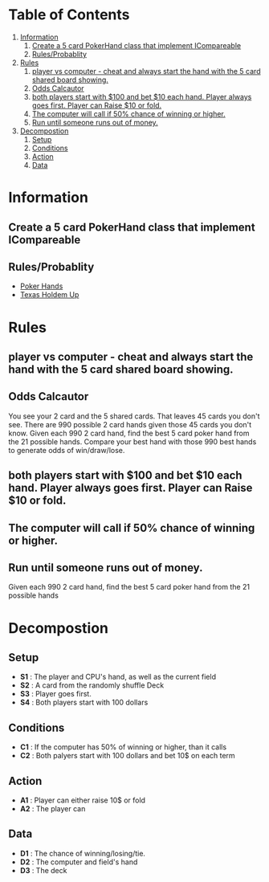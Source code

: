
# Table of Contents

1.  [Information](#org1269354)
    1.  [Create a 5 card PokerHand class that implement ICompareable<PokerHand>](#org8341551)
    2.  [Rules/Probablity](#org76d6a57)
2.  [Rules](#org742f1b3)
    1.  [player vs computer - cheat and always start the hand with the 5 card shared board showing.](#org193598b)
    2.  [Odds Calcautor](#orgf4022c8)
    3.  [both players start with $100 and bet $10 each hand. Player always goes first.  Player can Raise $10 or fold.](#orgb12b5d8)
    4.  [The computer will call if 50% chance of winning or higher.](#org98e6567)
    5.  [Run until someone runs out of money.](#org50de76f)
3.  [Decompostion](#orga277bde)
    1.  [Setup](#org26d1888)
    2.  [Conditions](#orgf99fed9)
    3.  [Action](#orgb17d265)
    4.  [Data](#org7d4e0ea)



# Information



## Create a 5 card PokerHand class that implement ICompareable<PokerHand>



## Rules/Probablity

-   [Poker Hands](https://en.wikipedia.org/wiki/List_of_poker_hands)
-   [Texas Holdem Up](https://en.wikipedia.org/wiki/Texas_hold_%27em)



# Rules



## player vs computer - cheat and always start the hand with the 5 card shared board showing.



## Odds Calcautor

You see your 2 card and the 5 shared cards.  That leaves 45 cards you don't see.  There are 990 possible 2 card hands given those 45 cards you don't know.  Given each 990 2 card hand, find the best 5 card poker hand from the 21 possible hands.  Compare your best hand with those 990 best hands to generate odds of win/draw/lose.



## both players start with $100 and bet $10 each hand. Player always goes first.  Player can Raise $10 or fold.



## The computer will call if 50% chance of winning or higher.



## Run until someone runs out of money.

Given each 990 2 card hand, find the best 5 card poker hand from the 21 possible hands



# Decompostion



## Setup

-   **S1**  : The player and CPU's hand, as well as the current field
-   **S2** : A card from the randomly shuffle Deck
-   **S3** : Player goes first.
-   **S4** : Both players start with 100 dollars



## Conditions

-   **C1** : If the computer has 50% of winning or higher, than it calls
-   **C2** : Both palyers start with 100 dollars and bet 10$ on each term



## Action

-   **A1** : Player can either raise 10$ or fold
-   **A2** : The player can



## Data

-   **D1** : The chance of winning/losing/tie.
-   **D2** : The computer and field's hand
-   **D3** : The deck

